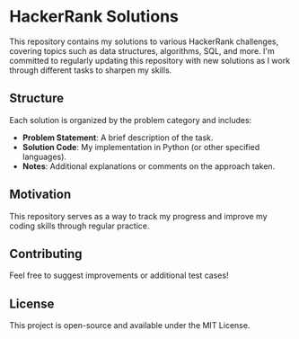 # HackerRank Solutions

This repository contains my solutions to various HackerRank challenges, covering topics such as data structures, algorithms, SQL, and more. I'm committed to regularly updating this repository with new solutions as I work through different tasks to sharpen my skills.

## Structure
Each solution is organized by the problem category and includes:
- **Problem Statement**: A brief description of the task.
- **Solution Code**: My implementation in Python (or other specified languages).
- **Notes**: Additional explanations or comments on the approach taken.

## Motivation
This repository serves as a way to track my progress and improve my coding skills through regular practice.

## Contributing
Feel free to suggest improvements or additional test cases!

## License
This project is open-source and available under the MIT License.
